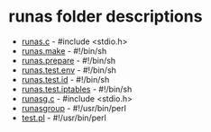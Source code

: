 # runas folder descriptions

+ [runas.c](runas.c) - #include <stdio.h>
+ [runas.make](runas.make) - #!/bin/sh
+ [runas.prepare](runas.prepare) - #!/bin/sh
+ [runas.test.env](runas.test.env) - #!/bin/sh
+ [runas.test.id](runas.test.id) - #!/bin/sh
+ [runas.test.iptables](runas.test.iptables) - #!/bin/sh
+ [runasg.c](runasg.c) - #include <stdio.h>
+ [runasgroup](runasgroup) - #!/usr/bin/perl
+ [test.pl](test.pl) - #!/usr/bin/perl
